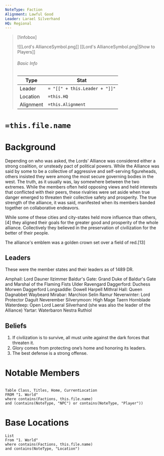 ```yaml
---
NoteType: Faction
Alignment: Lawful Good
Leader: Larael Silverhand
HQ: Regional
---
```




> [!infobox]
> 
>![[Lord's AllianceSymbol.png]]
>[[Lord's AllianceSymbol.png|Show to Players]]
> ###### Basic Info
> Type | Stat
> | ---- | ---- |
> | Leader | `= "[[" + this.Leader + "]]"`
> | Location | `=this.HQ`
> | Alignment | `=this.Alignment` |
> 
# `=this.file.name`
# Background
Depending on who was asked, the Lords' Alliance was considered either a strong coalition, or unsteady pact of political powers. While the Alliance was said by some to be a collective of aggressive and self-serving figureheads, others insisted they were among the most secure governing bodies in the west. The truth, as it usually was, lay somewhere between the two extremes. While the members often held opposing views and held interests that conflicted with their peers, these rivalries were set aside when true danger emerged to threaten their collective safety and prosperity. The true strength of the alliance, it was said, manifested when its members banded together on collaborative endeavors.

While some of these cities and city-states held more influence than others,[4] they aligned their goals for the greater good and prosperity of the whole alliance. Collectively they believed in the preservation of civilization for the better of their people.

The alliance's emblem was a golden crown set over a field of red.[13]
## Leaders
These were the member states and their leaders as of 1489 DR.

Amphail: Lord Dauner Ilzimmer
Baldur's Gate: Grand Duke of Baldur's Gate and Marshal of the Flaming Fists Ulder Ravengard
Daggerford: Duchess Morwen Daggerford
Longsaddle: Dowell Harpell
Mithral Hall: Queen Dagnabbet Waybeard
Mirabar: Marchion Selin Ramur
Neverwinter: Lord Protector Dagult Neverember
Silverymoon: High Mage Taern Hornblade
Waterdeep: Open Lord Laeral Silverhand (she was also the leader of the Alliance)
Yartar: Waterbaron Nestra Ruthiol

## Beliefs
1. If civilization is to survive, all must unite against the dark forces that threaten it.
2. Glory comes from protecting one’s home and honoring its leaders.
3. The best defense is a strong offense.
# Notable Members
```dataview

Table Class, Titles, Home, CurrentLocation
FROM "1. World"
where contains(Factions, this.file.name)
and (contains(NoteType, "NPC") or contains(NoteType, "Player"))

```

# Base Locations

 ```dataview
List
From "1. World"
where contains(Factions, this.file.name)
and contains(NoteType, "Location")
```



